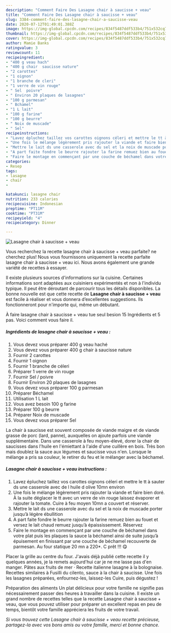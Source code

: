 ```yaml
---
description: "Comment Faire Des Lasagne chair à saucisse + veau"
title: "Comment Faire Des Lasagne chair à saucisse + veau"
slug: 3384-comment-faire-des-lasagne-chair-a-saucisse-veau
date: 2020-07-12T01:49:01.388Z
image: https://img-global.cpcdn.com/recipes/834f5487ddf533b4/751x532cq70/lasagne-chair-a-saucisse-veau-photo-principale-de-la-recette.jpg
thumbnail: https://img-global.cpcdn.com/recipes/834f5487ddf533b4/751x532cq70/lasagne-chair-a-saucisse-veau-photo-principale-de-la-recette.jpg
cover: https://img-global.cpcdn.com/recipes/834f5487ddf533b4/751x532cq70/lasagne-chair-a-saucisse-veau-photo-principale-de-la-recette.jpg
author: Mamie Banks
ratingvalue: 3
reviewcount: 11
recipeingredient:
- "400 g veau hach"
- "400 g chair  saucisse nature"
- "2 carottes"
- "1 oignon"
- "1 branche de cleri"
- "1 verre de vin rouge"
- " Sel  poivre"
- " Environ 20 plaques de lasagnes"
- "100 g parmesan"
- " Bchamel"
- "1 L lait"
- "100 g farine"
- "100 g beurre"
- " Noix de muscade"
- " Sel"
recipeinstructions:
- "Lavez épluchez taillez vos carottes oignons céleri et mettre le tt à sauter ds une casserole avec de l huile d olive 10mn environ"
- "Une fois le mélange légèrement pris rajouter la viande et faire bien doré. À la suite déglacer le tt avec un verre de vin rouge laissez évaporer et rajouter la tomate. Cuire à feu moyen 10mn a couvert et réserver."
- "Mettre le lait ds une casserole avec du sel et la noix de muscade porter jusqu’à légère ébullition"
- "A part faite fondre le beurre rajouter la farine remuez bien au fouet et versez le lait chaud remuez jusqu’à épaississement. Réservez"
- "Faire le montage en commençant par une couche de béchamel dans votre plat puis les plaques la sauce la béchamel ainsi de suite jusqu’à épuisement en finissant par une couche de béchamel recouverte de parmesan. Au four statique 20 mn a 220*. C prêt !!! 😋"
categories:
- Resep
tags:
- lasagne
- chair
- 

katakunci: lasagne chair  
nutrition: 233 calories
recipecuisine: Indonesian
preptime: "PT11M"
cooktime: "PT31M"
recipeyield: "4"
recipecategory: Dinner

---
```



![Lasagne chair à saucisse + veau](https://img-global.cpcdn.com/recipes/834f5487ddf533b4/751x532cq70/lasagne-chair-a-saucisse-veau-photo-principale-de-la-recette.jpg)

Vous recherchez la recette lasagne chair à saucisse + veau parfaite? ne cherchez plus! Nous vous fournissons uniquement la recette parfaite lasagne chair à saucisse + veau ici. Nous avons également une grande variété de recettes à essayer.

Il existe plusieurs sources d'informations sur la cuisine. Certaines informations sont adaptées aux cuisiniers expérimentés et non à l'individu typique. Il peut être déroutant de parcourir tous les détails disponibles. La bonne nouvelle est que cette recette de <strong> Lasagne chair à saucisse + veau </strong> est facile à réaliser et vous donnera d’excellentes suggestions. Ils fonctionneront pour n'importe qui, même un débutant.

<!--inarticleads1-->

À faire lasagne chair à saucisse + veau tue seul besion 15 Ingrédients et 5 pas. Voici comment vous faire il.

##### Ingrédients de lasagne chair à saucisse + veau :

1. Vous devez vous préparer 400 g veau haché
1. Vous devez vous préparer 400 g chair à saucisse nature
1. Fournir 2 carottes
1. Fournir 1 oignon
1. Fournir 1 branche de céleri
1. Préparer 1 verre de vin rouge
1. Fournir  Sel / poivre
1. Fournir  Environ 20 plaques de lasagnes
1. Vous devez vous préparer 100 g parmesan
1. Préparer  Béchamel
1. Utilisation 1 L lait
1. Vous avez besoin 100 g farine
1. Préparer 100 g beurre
1. Préparer  Noix de muscade
1. Vous devez vous préparer  Sel


La chair à saucisse est souvent composée de viande maigre et de viande grasse de porc (lard, panne), auxquelles on ajoute parfois une viande supplémentaire. Dans une casserole à feu moyen-élevé, dorer la chair de saucisses dans l&#39;huile en l&#39;émiettant à l&#39;aide d&#39;une cuillère en bois. Très bon mais doublez la sauce aux légumes et saucisse vous n&#39;en. Lorsque le mélange a pris sa couleur, le retirer du feu et le mélanger avec la béchamel. 

<!--inarticleads2-->

##### Lasagne chair à saucisse + veau instructions :

1. Lavez épluchez taillez vos carottes oignons céleri et mettre le tt à sauter ds une casserole avec de l huile d olive 10mn environ
1. Une fois le mélange légèrement pris rajouter la viande et faire bien doré. À la suite déglacer le tt avec un verre de vin rouge laissez évaporer et rajouter la tomate. Cuire à feu moyen 10mn a couvert et réserver.
1. Mettre le lait ds une casserole avec du sel et la noix de muscade porter jusqu’à légère ébullition
1. A part faite fondre le beurre rajouter la farine remuez bien au fouet et versez le lait chaud remuez jusqu’à épaississement. Réservez
1. Faire le montage en commençant par une couche de béchamel dans votre plat puis les plaques la sauce la béchamel ainsi de suite jusqu’à épuisement en finissant par une couche de béchamel recouverte de parmesan. Au four statique 20 mn a 220*. C prêt !!! 😋


Placer la grille au centre du four. J&#39;avais déjà publié cette recette il y quelques années, je la remets aujourd&#39;hui car je ne me lasse pas d&#39;en manger. Pâtes aux fruits de mer · Recette italienne lasagne à la bolognaise. Recettes similaires à Fusilli du cilento, sauce à la chair à saucisse. Une fois les lasagnes préparées, enfournez-les, laissez-les Cuire, puis dégustez ! 

<!--inarticleads1-->

<p>
Préparation des aliments Un plat délicieux pour votre famille ne signifie pas nécessairement passer des heures à travailler dans la cuisine. Il existe un grand nombre de recettes telles que la recette Lasagne chair à saucisse + veau, que vous pouvez utiliser pour préparer un excellent repas en peu de temps, bientôt votre famille appréciera les fruits de votre travail.
</p>

<p>
<i>Si vous trouvez cette Lasagne chair à saucisse + veau recette précieuse, partagez-la avec vos bons amis ou votre famille, merci et bonne chance.</i>
</p>
